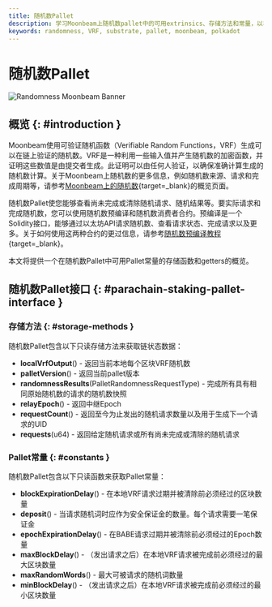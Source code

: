 ```yaml
---
title: 随机数Pallet
description: 学习Moonbeam上随机数pallet中的可用extrinsics、存储方法和常量，以检索随机请求和结果的数据。
keywords: randomness, VRF, substrate, pallet, moonbeam, polkadot
---
```


# 随机数Pallet

![Randomness Moonbeam Banner](/images/builders/pallets-precompiles/pallets/randomness-banner.png)

## 概览 {: #introduction }

Moonbeam使用可验证随机函数（Verifiable Random Functions，VRF）生成可以在链上验证的随机数。VRF是一种利用一些输入值并产生随机数的加密函数，并证明这些数值是由提交者生成。此证明可以由任何人验证，以确保准确计算生成的随机数计算。关于Moonbeam上随机数的更多信息，例如随机数来源、请求和完成周期等，请参考[Moonbeam上的随机数](/learn/features/randomness){target=_blank}的概览页面。

随机数Pallet使您能够查看尚未完成或清除随机请求、随机结果等。要实际请求和完成随机数，您可以使用随机数预编译和随机数消费者合约。预编译是一个Solidity接口，能够通过以太坊API请求随机数、查看请求状态、完成请求以及更多。关于如何使用这两种合约的更过信息，请参考[随机数预编译教程](/builders/pallets-precompiles/precompiles/randomness){target=_blank}。

本文将提供一个在随机数Pallet中可用Pallet常量的存储函数和getters的概览。

## 随机数Pallet接口 {: #parachain-staking-pallet-interface }

### 存储方法 {: #storage-methods } 

随机数Pallet包含以下只读存储方法来获取链状态数据：

- **localVrfOutput**() - 返回当前本地每个区块VRF随机数
- **palletVersion**() - 返回当前pallet版本
- **randomnessResults**(PalletRandomnessRequestType) - 完成所有具有相同原始随机数的请求的随机数快照
- **relayEpoch**() - 返回中继Epoch
- **requestCount**() - 返回至今为止发出的随机请求数量以及用于生成下一个请求的UID
- **requests**(u64) - 返回给定随机请求或所有尚未完成或清除的随机请求

### Pallet常量 {: #constants }

随机数Pallet包含以下只读函数来获取Pallet常量：

- **blockExpirationDelay**() - 在本地VRF请求过期并被清除前必须经过的区块数量
- **deposit**() - 当请求随机词时应作为安全保证金的数量。每个请求需要一笔保证金
- **epochExpirationDelay**() - 在BABE请求过期并被清除前必须经过的Epoch数量
- **maxBlockDelay**() - （发出请求之后）在本地VRF请求被完成前必须经过的最大区块数量
- **maxRandomWords**() - 最大可被请求的随机词数量
- **minBlockDelay**() - （发出请求之后）在本地VRF请求被完成前必须经过的最小区块数量